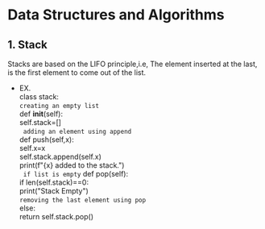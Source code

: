 # Data Structures and Algorithms
## 1. Stack
Stacks are based on the LIFO principle,i.e, The element inserted at the last, is the first element to come out of the list.
- EX.  
class stack:  
```creating an empty list```  
def __init__(self):  
self.stack=[]  
``` adding an element using append```  
def push(self,x):  
self.x=x  
self.stack.append(self.x)  
print(f"{x} added to the stack.")  
``` if list is empty```
def pop(self):  
if len(self.stack)==0:  
print("Stack Empty")  
```removing the last element using pop```  
else:  
return self.stack.pop()  
